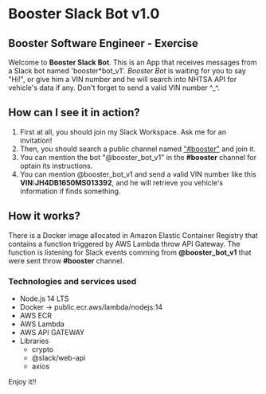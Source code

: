 # Booster Slack Bot v1.0

## Booster Software Engineer - Exercise

Welcome to **Booster Slack Bot**.
This is an App that receives messages from a Slack bot named 'booster*bot_v1'. *Booster Bot* is waiting for you to say "Hi!", or give him a VIN number and he will search into NHTSA API for vehicle's data if any. Don't forget to send a valid VIN number ^\_^.

## How can I see it in action?

1. First at all, you should join my Slack Workspace. Ask me for an invitation!
2. Then, you should search a public channel named ["#booster"](https://webdev-and-friends.slack.com/archives/C02HPKCGV7V) and join it.
3. You can mention the bot "@booster_bot_v1" in the **#booster** channel for optain its instructions.
4. You can mention @booster_bot_v1 and send a valid VIN number like this **VIN:JH4DB1650MS013392**, and he will retrieve you vehicle's information if finds something.

## How it works?

There is a Docker image allocated in Amazon Elastic Container Registry that contains a function triggered by AWS Lambda throw API Gateway. The function is listening for Slack events comming from **@booster_bot_v1** that were sent throw **#booster** channel.

### Technologies and services used

- Node.js 14 LTS
- Docker -> public.ecr.aws/lambda/nodejs:14
- AWS ECR
- AWS Lambda
- AWS API GATEWAY
- Libraries
  - crypto
  - @slack/web-api
  - axios

Enjoy it!!
